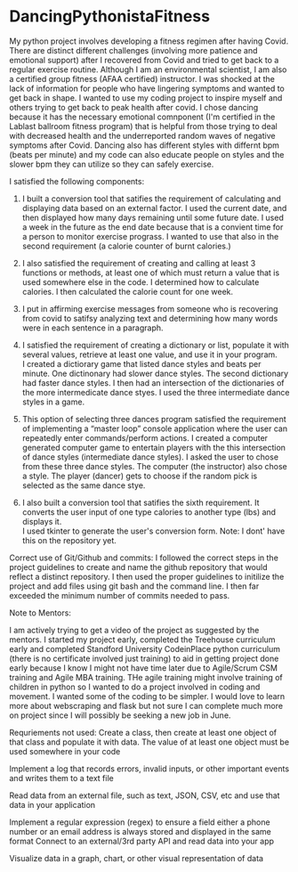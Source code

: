 # DancingPythonistaFitness
My python project involves developing a fitness regimen after having Covid. There are distinct different challenges (involving more patience and emotional support)
after I recovered from Covid and tried to get back to a regular exercise routine. 
Although I am an environmental scientist, I am also a certified group fitness (AFAA certified) instructor. 
I was shocked at the lack of information for people who have lingering symptoms and wanted to get back in shape. 
I  wanted to use my coding project to inspire myself and others trying to get back to peak health after covid. 
I chose dancing because it has the necessary emotional comnponent (I'm  certified in the Lablast ballroom fitness program) 
that is helpful from those trying to deal with decreased health and the underreported random waves of
negative symptoms after Covid. 
Dancing also has different styles with differnt bpm (beats per minute) and my code can also educate people on styles and the slower 
bpm they can utilize so they can safely exercise.   

I satisfied the following components:


1.  I  built a conversion tool that satifies the requirement of  calculating and displaying data based on an external factor.  I used the current date, and then displayed how many days remaining until some future date.  I used a week in the future as the end date because that is a convient time for a person to monitor exercise prograss.  I wanted to use that also in the second requirement (a calorie counter of burnt calories.)  


2. I also satisfied the requirement of creating and calling at least 3 functions or methods, at least one of which must return a value that is used somewhere else in the code. I determined how to calculate calories.  I then calculated the calorie count for one week. 


3.  I put in affirming exercise messages from someone who is recovering from covid to satifsy analyzing text and determining how many words were in each sentence in a paragraph. 


4. I  satisfied the requirement of creating a dictionary or list, populate it with several values, retrieve at least one value, and use it in your program.  
I created a  dictiorary game that listed dance styles and beats per minute.  One dictinonary had slower dance styles.  The second dictionary had faster dance styles. 
I then had an intersection of the dictionaries of the more intermedicate dance styes. I used the three intermediate dance styles in a game.


5. This  option of selecting three dances program satisfied the  requirement of implementing a “master loop” console application
where the user can repeatedly enter commands/perform actions.  I created  a computer generated computer game to entertain players
with the this intersection of dance styles (intermediate dance styles).  I asked the user to chose from these three dance styles. 
The computer (the instructor) also chose a style.  The player (dancer) gets to choose if the random pick is selected as the same dance stye. 


6.  I also built a conversion tool that satifies the sixth requirement. 
It converts the user input of one type calories to another type (lbs) and displays it.  
I used tkinter to generate the user's conversion form.  Note: I  dont' have this on the repository yet.   


Correct use of Git/Github and commits:  I followed the correct steps in the project guidelines to create and name the github repository that would reflect a distinct repository.  I then used the proper guidelines to initilize the project and add files using git bash and the command line.  I then far exceeded the minimum number of commits needed to pass.    

Note to Mentors:

I am actively trying to get a video of the project as suggested by the mentors. I started my project early, completed the Treehouse curriculum early and
completed Standford University CodeinPlace python curriculum (there is no certificate involved just training) to aid in getting project done early because
I know I might not have time later due to Agile/Scrum CSM training and Agile MBA training.  THe agile training might involve training of children in python so I 
wanted to do a project involved in coding and movement.  I wanted some of the coding to be simpler.  I would love to learn more about webscraping and flask but not sure I
can complete much more on project since I will possibly be seeking a new job in June.  

Requriements not used:
Create a class, then create at least one object of that class and populate it with data. The value of at least one object must be used somewhere in your code


Implement a log that records errors, invalid inputs, or other important events and writes them to a text file



Read data from an external file, such as text, JSON, CSV, etc and use that data in your application

Implement a regular expression (regex) to ensure a field either a phone number or an email address is always stored and displayed in the same format
Connect to an external/3rd party API and read data into your app




Visualize data in a graph, chart, or other visual representation of data


